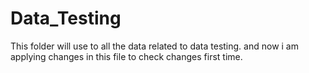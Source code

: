 # Data_Testing
This folder will use to all the data related to data testing. and now i am applying changes in this file to check changes first time.
